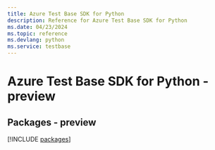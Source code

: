 ```yaml
---
title: Azure Test Base SDK for Python
description: Reference for Azure Test Base SDK for Python
ms.date: 04/23/2024
ms.topic: reference
ms.devlang: python
ms.service: testbase
---
```

# Azure Test Base SDK for Python - preview
## Packages - preview
[!INCLUDE [packages](test-base-index.md)]